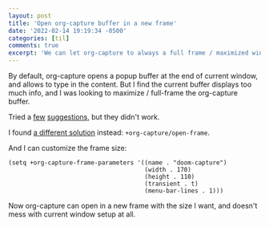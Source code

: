 ```yaml
---
layout: post
title: 'Open org-capture buffer in a new frame'
date: '2022-02-14 19:19:34 -0500'
categories: [til]
comments: true
excerpt: 'We can let org-capture to always a full frame / maximized window to minimize distractions without disrupting my current frame.'  
---
```

By default, org-capture opens a popup buffer at the end of current
window, and allows to type in the content. But I find the current buffer
displays too much info, and I was looking to maximize / full-frame the
org-capture buffer.

Tried a
[few](https://stackoverflow.com/questions/15253005/in-emacs-org-mode-how-do-i-get-org-capture-to-open-in-a-full-sized-window)
[suggestions](https://fuco1.github.io/2017-09-02-Maximize-the-org-capture-buffer.html),
but they didn\'t work.

I found [a different
solution](https://github.com/hlissner/doom-emacs/issues/3614#issuecomment-662679188)
instead: `+org-capture/open-frame`.

And I can customize the frame size:

``` elisp
(setq +org-capture-frame-parameters '((name . "doom-capture")
                                      (width . 170)
                                      (height . 110)
                                      (transient . t)
                                      (menu-bar-lines . 1)))
```

Now org-capture can open in a new frame with the size I want, and
doesn\'t mess with current window setup at all.
